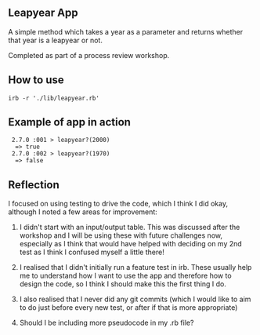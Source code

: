 ## Leapyear App ##

A simple method which takes a year as a parameter and returns whether that year is a leapyear or not.

Completed as part of a process review workshop.

## How to use

```shell
irb -r './lib/leapyear.rb'
```

## Example of app in action
```shell
 2.7.0 :001 > leapyear?(2000)
  => true
 2.7.0 :002 > leapyear?(1970)
  => false
```

## Reflection

I focused on using testing to drive the code, which I think I did okay, although I noted a few areas for improvement:

1. I didn't start with an input/output table. This was discussed after the workshop and I will be using these with future challenges now, especially as I think that would have helped with deciding on my 2nd test as I think I confused myself a little there!

2. I realised that I didn't initially run a feature test in irb. These usually help me to understand how I want to use the app and therefore how to design the code, so I think I should make this the first thing I do.

3. I also realised that I never did any git commits (which I would like to aim to do just before every new test, or after if that is more appropriate)

4. Should I be including more pseudocode in my .rb file?
